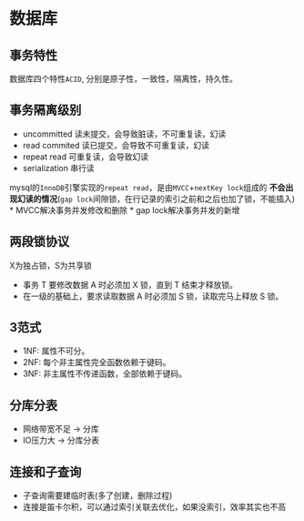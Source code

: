 # 数据库

## 事务特性

数据库四个特性`ACID`, 分别是原子性，一致性，隔离性，持久性。

## 事务隔离级别

- uncommitted 读未提交，会导致脏读，不可重复读，幻读
- read commited 读已提交，会导致不可重复读，幻读
- repeat read 可重复读，会导致幻读
- serialization 串行读

mysql的`InnoDB`引擎实现的`repeat read`，是由`MVCC`+`nextKey lock`组成的
**不会出现幻读的情况**(`gap lock`间隙锁，在行记录的索引之前和之后也加了锁，不能插入)
    * MVCC解决事务并发修改和删除
    * gap lock解决事务并发的新增

## 两段锁协议

X为独占锁，S为共享锁

- 事务 T 要修改数据 A 时必须加 X 锁，直到 T 结束才释放锁。
- 在一级的基础上，要求读取数据 A 时必须加 S 锁，读取完马上释放 S 锁。

## 3范式
- 1NF: 属性不可分。
- 2NF: 每个非主属性完全函数依赖于键码。
- 3NF: 非主属性不传递函数，全部依赖于键码。

## 分库分表

- 网络带宽不足 -> 分库
- IO压力大 -> 分库分表

## 连接和子查询

- 子查询需要建临时表(多了创建，删除过程)
- 连接是笛卡尔积，可以通过索引关联去优化，如果没索引，效率其实也不高